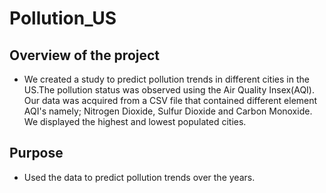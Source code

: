 # Pollution_US
## Overview of the project
- We created a study to predict pollution trends in different cities in the US.The pollution status was observed using the Air Quality Insex(AQI). Our data was acquired from a CSV file that contained different element AQI's namely; Nitrogen Dioxide, Sulfur Dioxide and Carbon Monoxide. We displayed the highest and lowest populated cities. 

## Purpose
- Used the data to predict pollution trends over the years.
